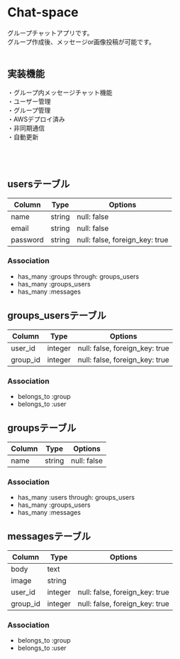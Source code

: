 # **Chat-space**
グループチャットアプリです。<br>
グループ作成後、メッセージor画像投稿が可能です。<br><br>

## 実装機能
・グループ内メッセージチャット機能<br>
・ユーザー管理<br>
・グループ管理<br>
・AWSデプロイ済み<br>
・非同期通信<br>
・自動更新<br><br><br><br>



## usersテーブル

|Column|Type|Options|
|------|----|-------|
|name|string|null: false|
|email|string|null: false|
|password|string|null: false, foreign_key: true|

### Association
- has_many :groups through: groups_users
- has_many :groups_users
- has_many :messages


## groups_usersテーブル

|Column|Type|Options|
|------|----|-------|
|user_id|integer|null: false, foreign_key: true|
|group_id|integer|null: false, foreign_key: true|

### Association
- belongs_to :group
- belongs_to :user


## groupsテーブル

|Column|Type|Options|
|------|----|-------|
|name|string|null: false|

### Association
- has_many :users through: groups_users
- has_many :groups_users
- has_many :messages


## messagesテーブル

|Column|Type|Options|
|------|----|-------|
|body|text||
|image|string||
|user_id|integer|null: false, foreign_key: true|
|group_id|integer|null: false, foreign_key: true|


### Association
- belongs_to :group
- belongs_to :user

